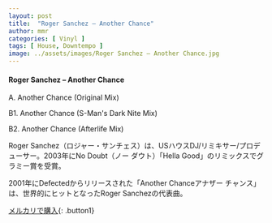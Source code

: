 ```yaml
---
layout: post
title:  "Roger Sanchez – Another Chance"
author: mmr
categories: [ Vinyl ]
tags: [ House, Downtempo ]
image: ../assets/images/Roger Sanchez – Another Chance.jpg
---
```


#### Roger Sanchez – Another Chance

A. Another Chance (Original Mix)

B1. Another Chance (S-Man's Dark Nite Mix)

B2. Another Chance (Afterlife Mix)

Roger Sanchez（ロジャー・サンチェス）は、USハウスDJ/リミキサー/プロデューサー。2003年にNo Doubt（ノー ダウト）「Hella Good」のリミックスでグラミー賞を受賞。

2001年にDefectedからリリースされた「Another Chanceアナザー チャンス」は、世界的にヒットとなったRoger Sanchezの代表曲。


[メルカリで購入](https://jp.mercari.com/item/m78518040318){: .button1}

